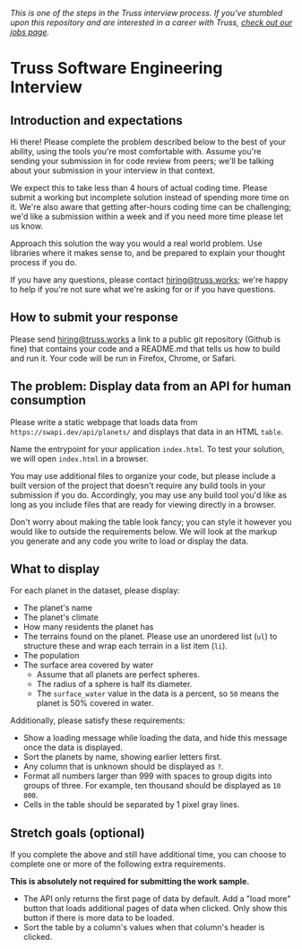 _This is one of the steps in the Truss interview process. If you've
stumbled upon this repository and are interested in a career with
Truss, [check out our jobs page](https://truss.works/jobs)._

# Truss Software Engineering Interview

## Introduction and expectations

Hi there! Please complete the problem described below to the best of
your ability, using the tools you're most comfortable with. Assume
you're sending your submission in for code review from peers;
we'll be talking about your submission in your interview in that
context.

We expect this to take less than 4 hours of actual coding time. Please
submit a working but incomplete solution instead of spending more time
on it. We're also aware that getting after-hours coding time can be
challenging; we'd like a submission within a week and if you need more
time please let us know.

Approach this solution the way you would a real world problem. Use
libraries where it makes sense to, and be prepared to explain your
thought process if you do.

If you have any questions, please contact hiring@truss.works; we're
happy to help if you're not sure what we're asking for or if you have
questions.

## How to submit your response

Please send hiring@truss.works a link to a public git repository
(Github is fine) that contains your code and a README.md that tells us
how to build and run it. Your code will be run in Firefox, Chrome, or Safari.

## The problem: Display data from an API for human consumption

Please write a static webpage that loads data from `https://swapi.dev/api/planets/` and displays that data
in an HTML `table`.

Name the entrypoint for your application `index.html`. To test your solution, we will open `index.html` in a browser.

You may use additional files to organize your code, but please include 
a built version of the project that doesn't require any build tools in your
submission if you do. Accordingly, you may use any build tool you'd like
as long as you include files that are ready for viewing directly in a browser.

Don't worry about making the table look fancy; you can style it however you
would like to outside the requirements below. We will look at the markup you
generate and any code you write to load or display the data.

## What to display

For each planet in the dataset, please display:

- The planet's name
- The planet's climate
- How many residents the planet has
- The terrains found on the planet. Please use an unordered list (`ul`) to structure these and wrap each terrain in a list item (`li`).
- The population
- The surface area covered by water
    - Assume that all planets are perfect spheres.
    - The radius of a sphere is half its diameter.
    - The `surface_water` value in the data is a percent, so `50` means the planet is 50% covered in water.

Additionally, please satisfy these requirements:

- Show a loading message while loading the data, and hide this message once the data is displayed.
- Sort the planets by name, showing earlier letters first.
- Any column that is unknown should be displayed as `?`.
- Format all numbers larger than 999 with spaces to group digits into groups of three.
  For example, ten thousand should be displayed as `10 000`.
- Cells in the table should be separated by 1 pixel gray lines.

## Stretch goals (optional)

If you complete the above and still have additional time, you can choose to complete one or more of the following extra requirements.

**This is absolutely not required for submitting the work sample.**

- The API only returns the first page of data by default. Add a "load more" button that
  loads additional pages of data when clicked. Only show this button if there is more data to be loaded.
- Sort the table by a column's values when that column's header is clicked.